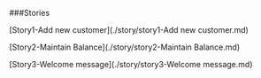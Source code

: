 ###Stories

[Story1-Add new customer](./story/story1-Add new customer.md)

[Story2-Maintain Balance](./story/story2-Maintain Balance.md)

[Story3-Welcome message](./story/story3-Welcome message.md)